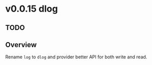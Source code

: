 # v0.0.15 dlog

## TODO

## Overview

Rename `log` to `dlog` and provider better API for both write and read.
